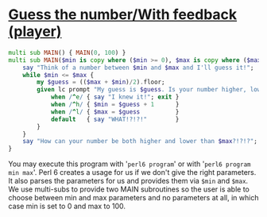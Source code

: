 [1]: https://rosettacode.org/wiki/Guess_the_number/With_feedback_(player)

# [Guess the number/With feedback (player)][1]

```raku
multi sub MAIN() { MAIN(0, 100) }
multi sub MAIN($min is copy where ($min >= 0), $max is copy where ($max > $min)) {
    say "Think of a number between $min and $max and I'll guess it!";
    while $min <= $max {
        my $guess = (($max + $min)/2).floor;
        given lc prompt "My guess is $guess. Is your number higher, lower or equal? " {
            when /^e/ { say "I knew it!"; exit }
            when /^h/ { $min = $guess + 1      }
            when /^l/ { $max = $guess          }
            default   { say "WHAT!?!?!"        }
        }
    }
    say "How can your number be both higher and lower than $max?!?!?";
}
```


You may execute this program with '`perl6 program`' or with '`perl6 program min max`'. Perl 6 creates a usage for us if we don't give the right parameters. It also parses the parameters for us and provides them via `$min` and `$max`. We use multi-subs to provide two MAIN subroutines so the user is able to choose between min and max parameters and no parameters at all, in which case min is set to 0 and max to 100.